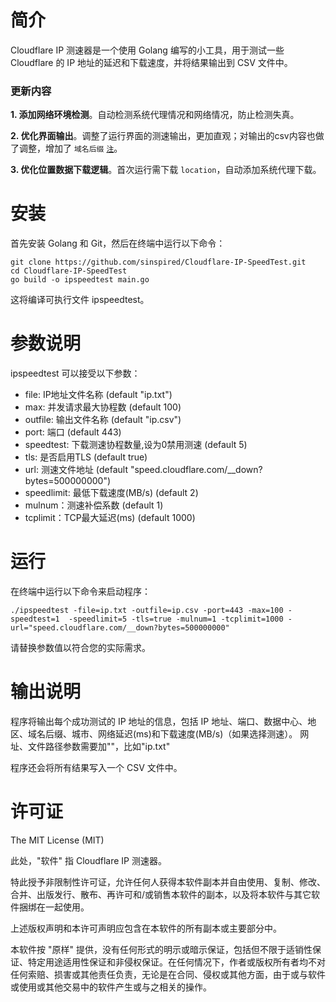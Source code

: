 # 简介
Cloudflare IP 测速器是一个使用 Golang 编写的小工具，用于测试一些 Cloudflare 的 IP 地址的延迟和下载速度，并将结果输出到 CSV 文件中。

### 更新内容

**1. 添加网络环境检测**。自动检测系统代理情况和网络情况，防止检测失真。

**2. 优化界面输出**。调整了运行界面的测速输出，更加直观；对输出的csv内容也做了调整，增加了 `域名后缀`  [`注`](# "顶级域名：US、HK、SG、KR等")。

**3. 优化位置数据下载逻辑**。首次运行需下载 `location`，自动添加系统代理下载。

# 安装
首先安装 Golang 和 Git，然后在终端中运行以下命令：

```
git clone https://github.com/sinspired/Cloudflare-IP-SpeedTest.git
cd Cloudflare-IP-SpeedTest
go build -o ipspeedtest main.go
```
这将编译可执行文件 ipspeedtest。

# 参数说明
ipspeedtest 可以接受以下参数：

- file: IP地址文件名称 (default "ip.txt")
- max: 并发请求最大协程数 (default 100)
- outfile: 输出文件名称 (default "ip.csv")
- port:	端口 (default 443)
- speedtest: 下载测速协程数量,设为0禁用测速 (default 5)
- tls: 是否启用TLS (default true)
- url: 测速文件地址 (default "speed.cloudflare.com/__down?bytes=500000000")
- speedlimit: 最低下载速度(MB/s) (default 2)
- mulnum：测速补偿系数 (default 1)
- tcplimit：TCP最大延迟(ms) (default 1000)
# 运行
在终端中运行以下命令来启动程序：

```
./ipspeedtest -file=ip.txt -outfile=ip.csv -port=443 -max=100 -speedtest=1  -speedlimit=5 -tls=true -mulnum=1 -tcplimit=1000 -url="speed.cloudflare.com/__down?bytes=500000000"
```
请替换参数值以符合您的实际需求。
# 输出说明
程序将输出每个成功测试的 IP 地址的信息，包括 IP 地址、端口、数据中心、地区、域名后缀、城市、网络延迟(ms)和下载速度(MB/s)（如果选择测速）。
网址、文件路径参数需要加""，比如"ip.txt"

程序还会将所有结果写入一个 CSV 文件中。



# 许可证
The MIT License (MIT)

此处，"软件" 指 Cloudflare IP 测速器。

特此授予非限制性许可证，允许任何人获得本软件副本并自由使用、复制、修改、合并、出版发行、散布、再许可和/或销售本软件的副本，以及将本软件与其它软件捆绑在一起使用。

上述版权声明和本许可声明应包含在本软件的所有副本或主要部分中。

本软件按 "原样" 提供，没有任何形式的明示或暗示保证，包括但不限于适销性保证、特定用途适用性保证和非侵权保证。在任何情况下，作者或版权所有者均不对任何索赔、损害或其他责任负责，无论是在合同、侵权或其他方面，由于或与软件或使用或其他交易中的软件产生或与之相关的操作。
